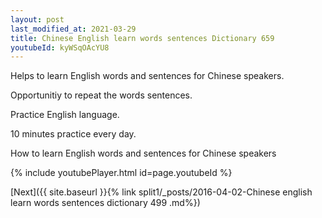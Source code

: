 ```yaml
---
layout: post
last_modified_at: 2021-03-29
title: Chinese English learn words sentences Dictionary 659 
youtubeId: kyWSqOAcYU8
---
```

 
 
Helps to learn English words and sentences for Chinese speakers.

Opportunitiy to repeat the words sentences. 

Practice English language. 
 
10 minutes practice every day. 
 
How to learn English words and sentences for Chinese speakers 
 
{% include youtubePlayer.html id=page.youtubeId %}
 
 
[Next]({{ site.baseurl }}{% link  split1/_posts/2016-04-02-Chinese english learn words sentences dictionary 499 .md%})
 
